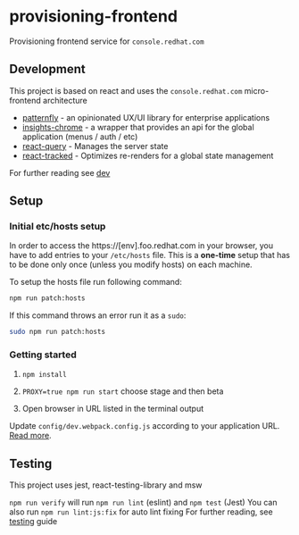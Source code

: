 # provisioning-frontend

Provisioning frontend service for `console.redhat.com`

## Development
This project is based on react and uses the `console.redhat.com` micro-frontend architecture

- [patternfly](https://www.patternfly.org/v4/) - an opinionated UX/UI library for enterprise applications
- [insights-chrome](https://github.com/RedHatInsights/insights-chrome) - a wrapper that provides an api for the global application (menus / auth / etc)
- [react-query](https://react-query.tanstack.com) - Manages the server state
- [react-tracked](https://react-tracked.js.org) - Optimizes re-renders for a global state management 

For further reading see [dev](https://github.com/RHEnVision/provisioning-frontend/blob/main/docs/dev.md)

## Setup
### Initial etc/hosts setup

In order to access the https://[env].foo.redhat.com in your browser, you have to add entries to your `/etc/hosts` file. This is a **one-time** setup that has to be done only once (unless you modify hosts) on each machine.

To setup the hosts file run following command:
```bash
npm run patch:hosts
```

If this command throws an error run it as a `sudo`:
```bash
sudo npm run patch:hosts
```

### Getting started

1. ```npm install```

2. ```PROXY=true npm run start``` choose stage and then beta

3. Open browser in URL listed in the terminal output

Update `config/dev.webpack.config.js` according to your application URL. [Read more](https://github.com/RedHatInsights/frontend-components/tree/master/packages/config#useproxy).

## Testing
This project uses jest, react-testing-library and msw 

`npm run verify` will run `npm run lint` (eslint) and `npm test` (Jest)
You can also run `npm run lint:js:fix` for auto lint fixing
For further reading, see [testing](https://github.com/RHEnVision/provisioning-frontend/blob/main/docs/testing.md) guide
